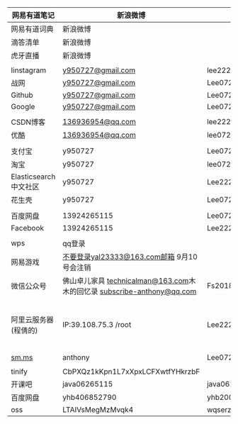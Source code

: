 | 网易有道笔记            | 新浪微博                                                     |                                |                            |
| ----------------------- | ------------------------------------------------------------ | ------------------------------ | -------------------------- |
| 网易有道词典            | 新浪微博                                                     |                                |                            |
| 滴答清单                | 新浪微博                                                     |                                |                            |
| 虎牙直播                | 新浪微博                                                     |                                |                            |
|                         |                                                              |                                |                            |
| Iinstagram              | y950727@gmail.com                                            | lee22259669                    |                            |
| 战网                    | y950727@gmail.com                                            | Lee07224820522                 |                            |
| Github                  | y950727@gmail.com                                            | Lee07224820522                 |                            |
| Google                  | y950727@gmail.com                                            | Lee07224820522                 |                            |
|                         |                                                              |                                |                            |
| CSDN博客                | 136936954@qq.com                                             | lee22259669                    |                            |
| 优酷                    | 136936954@qq.com                                             | lee07224820522                 |                            |
|                         |                                                              |                                |                            |
| 支付宝                  | y950727                                                      | Lee07224820522                 |                            |
| 淘宝                    | y950727                                                      | lee07224820522.                |                            |
| Elasticsearch中文社区   | y950727                                                      | Lee22259669                    |                            |
| 花生壳                  | y950727                                                      | Lee07224820522                 |                            |
|                         |                                                              |                                |                            |
| 百度网盘                | 13924265115                                                  | Lee07224820522                 |                            |
| Facebook                | 13924265115                                                  | Lee22259669                    |                            |
|                         |                                                              |                                |                            |
| wps                     | qq登录                                                       |                                |                            |
| 网易游戏                | 不要登录yal23333@163.com邮箱   9月10号会注销                 |                                |                            |
| 微信公众号              | 佛山卓儿家具 [technicalman@163.com](mailto:technicalman@163.com)木木的回忆录 subscribe-anthony@qq.com | Fs20180418Lee07224820522       |                            |
| 阿里云服务器(程倩的)    | IP:39.108.75.3           /root                               | Lee22259669                    | 后台远程连接的密码是222596 |
| [sm.ms](https://sm.ms/) | anthony                                                      | Lee07224820522                 |                            |
|                         |                                                              |                                |                            |
| tinify                  | CbPXQz1kKpn1L7xXpxLCFXwtfYHkrzbF                             |                                |                            |
| 开课吧                  | java06265115                                                 | java06265115                   |                            |
| 百度网盘                | yhb406852790                                                 | yhb200612                      |                            |
| oss                     | LTAIVsMegMzMvqk4                                             | wqserzgDUuPimVpghyFi3LaYhivagi |                            |

